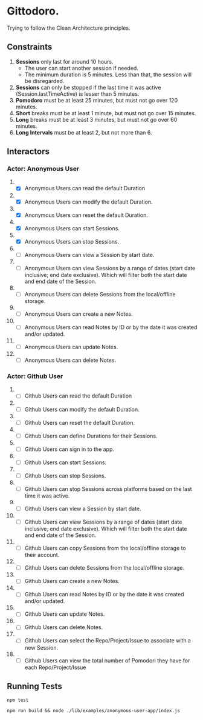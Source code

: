 # Gittodoro.

Trying to follow the Clean Architecture principles.

## Constraints

1. **Sessions** only last for around 10 hours.
   - The user can start another session if needed.
   - The minimum duration is 5 minutes. Less than that, the session will be disregarded.
1. **Sessions** can only be stopped if the last time it was active (Session.lastTimeActive) is lesser than 5 minutes.
1. **Pomodoro** must be at least 25 minutes, but must not go over 120 minutes.
1. **Short** breaks must be at least 1 minute, but must not go over 15 minutes.
1. **Long** breaks must be at least 3 minutes, but must not go over 60 minutes.
1. **Long Intervals** must be at least 2, but not more than 6.

## Interactors

### Actor: Anonymous User

1. - [x] Anonymous Users can read the default Duration
1. - [x] Anonymous Users can modify the default Duration.
1. - [x] Anonymous Users can reset the default Duration.
1. - [x] Anonymous Users can start Sessions.
1. - [x] Anonymous Users can stop Sessions.
1. - [ ] Anonymous Users can view a Session by start date.
1. - [ ] Anonymous Users can view Sessions by a range of dates (start date inclusive; end date exclusive). Which will filter both the start date and end date of the Session.
1. - [ ] Anonymous Users can delete Sessions from the local/offline storage.
1. - [ ] Anonymous Users can create a new Notes.
1. - [ ] Anonymous Users can read Notes by ID or by the date it was created and/or updated.
1. - [ ] Anonymous Users can update Notes.
1. - [ ] Anonymous Users can delete Notes.

### Actor: Github User

1. - [ ] Github Users can read the default Duration
1. - [ ] Github Users can modify the default Duration.
1. - [ ] Github Users can reset the default Duration.
1. - [ ] Github Users can define Durations for their Sessions.
1. - [ ] Github Users can sign in to the app.
1. - [ ] Github Users can start Sessions.
1. - [ ] Github Users can stop Sessions.
1. - [ ] Github Users can stop Sessions across platforms based on the last time it was active.
1. - [ ] Github Users can view a Session by start date.
1. - [ ] Github Users can view Sessions by a range of dates (start date inclusive; end date exclusive). Which will filter both the start date and end date of the Session.
1. - [ ] Github Users can copy Sessions from the local/offline storage to their account.
1. - [ ] Github Users can delete Sessions from the local/offline storage.
1. - [ ] Github Users can create a new Notes.
1. - [ ] Github Users can read Notes by ID or by the date it was created and/or updated.
1. - [ ] Github Users can update Notes.
1. - [ ] Github Users can delete Notes.
1. - [ ] Github Users can select the Repo/Project/Issue to associate with a new Session.
1. - [ ] Github Users can view the total number of Pomodori they have for each Repo/Project/Issue

## Running Tests

`npm test`

`npm run build && node ./lib/examples/anonymous-user-app/index.js`

